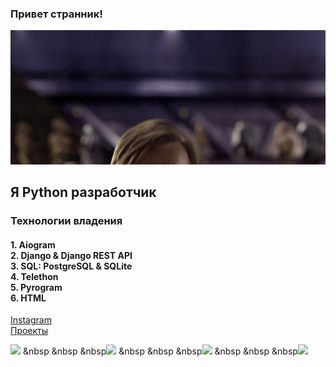 ### Привет странник!

![](/MeagerHardtofindAlbertosaurus-size_restricted.gif)  

## Я Python разработчик

### Технологии владения

#### 1. Aiogram <br> 2. Django & Django REST API <br> 3. SQL: PostgreSQL & SQLite <br> 4. Telethon <br> 5. Pyrogram <br> 6. HTML

[Instagram](https://www.instagram.com/zufar_ik)<br>
[Проекты](https://github.com/zufar-ik?tab=repositories)

<img src="https://s3.dualstack.us-east-2.amazonaws.com/pythondotorg-assets/media/community/logos/python-logo-only.png" width="50"> &nbsp &nbsp &nbsp<img src="https://static.djangoproject.com/img/logos/django-logo-negative.svg" width="150"> &nbsp &nbsp &nbsp<img src="https://docs.aiogram.dev/en/latest/_static/logo.png" width="65"> &nbsp &nbsp &nbsp<img src="https://i.ibb.co/MSwXhXD/photo-2023-01-02-19-52-41.jpg" width="60">
